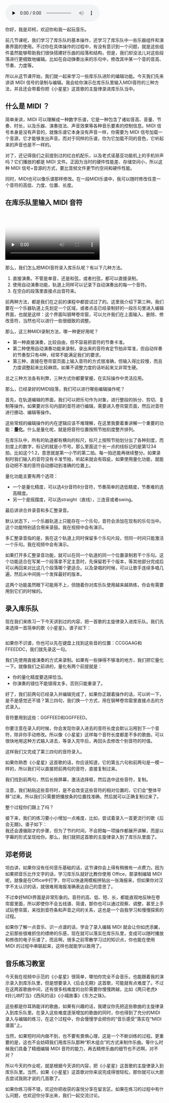 <audio id="audio" title="07｜学MIDI，像打字一样快速记录灵感" controls="" preload="none"><source id="mp3" src="https://static001.geekbang.org/resource/audio/b9/7a/b9fed867c99cc4c6af4e06552486c77a.mp3"></audio>

你好，我是邓柯，欢迎你和我一起玩音乐。

前几节课呢，我们学习了库乐队的基本操作，还学习了库乐队中一些乐器组件和演奏界面的使用。不过你在具体操作的过程中，有没有意识到一个问题，就是这些组件虽然能够帮助我们很快搭建好乐曲的段落和结构，但是，我们却没法儿对这些段落进行更细致地编辑。比如在自动弹奏出来的乐句中，修改其中某一个音的音高、节奏、力度等。

所以从这节课开始，我们就一起来学习一些库乐队进阶的编辑功能。今天我们先来讲讲 MIDI 信号的录制与编辑。我会给你演示在库乐队里输入MIDI音符的三种方法，并且还会带着你把《小星星》这首歌的主旋律录进库乐队当中。

## 什么是 MIDI ？

简单来讲，MIDI 可以理解成一种数字乐谱，它是一种包含了诸如音高、音量、节奏、时长，以及乐器、演奏技法、声音效果等各种音乐要素的控制信息。MIDI 信号本身是没有声音的，就像乐谱它本身没有声音一样，你需要为 MIDI 信号加载一个音源，它才能够发出声音。而对于同样的乐谱，你为它加载不同的音色，它听起来的声音也是不一样的。

对了，还记得我们之前提到过的红白机配乐，以及老式诺基亚功能机上的手机铃声吗？它们播放的都是 MIDI 文件。正因为当时的硬件性能差、存储空间小，所以这种 MIDI 信号+音源的方式，要比音频文件更节约空间和硬件性能。

同时，MIDI也可以像乐谱那样修改。在一段MIDI乐谱中，我可以随时修改任意一个音符的高低、力度、位置、长度。

## 在库乐队里输入 MIDI 音符

<video poster="https://media001.geekbang.org/574ccea35472404190e6d7cd541158be/snapshots/ba085a269082427f8d74fa1173cef410-00005.jpg" preload="none" controls=""><source src="https://media001.geekbang.org/customerTrans/7e27d07d27d407ebcc195a0e78395f55/227f182f-1775e17c4a3-0000-0000-01d-dbacd.mp4" type="video/mp4"><source src=" https://media001.geekbang.org/ff7882d87b52409f83ee07297deb0a35/4aaf09a4605e4cce83249e1e799a5dbf-329f3ac9891b7b8278a93fbc2a47f951-sd.m3u8" type="application/x-mpegURL"></video>

那么，我们怎么把MIDI音符录入库乐队呢？有以下几种方法。

1. 直接演奏。不管是单音，还是和弦，或者扫弦，都可以直接录制。
1. 使用自动演奏功能，轨道上同样可以记录下自动演奏出的每一个音符。
1. 在空白的段落里直接点出音符来。

前两种方法，都是我们在之前的课程中都尝试过了的。这里我介绍下第三种。我们要在一个乐器轨道上先划定一个区域，或者点击已经录制好的一段乐句里进入编辑界面，也就是这样：这个界面叫钢琴卷帘窗，可以允许我们在上面输入、删除、修改音符，当然也可以进行一些很细致的调整。

那么，这三种MIDI录制方法，哪一种更好用呢？

- 第一种直接演奏，比较自由，但不容易把音符的节奏卡准。
- 第二种使用自动演奏功能来录制，录出来的音符肯定节拍非常准，但自动伴奏的节奏型只有4种，经常不能满足我们的要求。
- 第三种，直接在卷帘窗页面上输入音符的方式很准确，但输入得比较慢，而且力度调整起来比较麻烦。如果不调整力度的话听起来又非常生硬。

总之三种方法各有利弊，三种方式你都要掌握，在实际操作中灵活应用。

那么，已经录好的MIDI段落，我们可以进行哪些编辑操作呢？

首先，在轨道编辑的界面，我们可以把乐句作为对象，进行整段的拆分、剪切、复制等操作。如果要对乐句内部的音符进行编辑，需要进入卷帘窗页面，然后对音符进行挪动、编辑等操作。

这些常规的编辑操作的内在逻辑应该不难理解，在这里我要着重讲解一个重要的功能：**量化**。什么是量化呢，就是把音符位置按照节拍刻度整齐排列。

在库乐队中，所有的轨道都有横向的标尺，标尺上按照节拍划分出了各种刻度，而刻度上的数字，标记的就是小节号。那么里面这个长一点的线标记的是第1234拍，比如这个1.2，意思就是第一小节的第二拍。每一拍还能再继续整分。如果录制时我们输入的音符没有卡准节拍，听起来就会有瑕疵，如果使用量化功能，就能自动把不准的音符自动挪动到准确的位置上。

量化功能主要有两个选项：

- 一个是量化精度，可以选4分音符8分音符，节奏简单的选低精度，节奏难的选高精度。
- 另一个是摇摆度，可以选straight（直线），三连音或者swing。

最后讲讲合并录音和多汇整录音。

默认状态下，一个乐器轨道上只能存在一个乐句，音符会添加在现有的乐句当中。这个功能特别适合用来录鼓。我在视频中会有演示。

多汇整录音指的是，我在这个轨道上同时保留多个乐句片段，但同一时间只能激活一个乐句。我在视频中会有演示。

如果打开多汇整录音功能，就可以在同一个轨道的同一个位置录制若干个乐句。这个功能适合在写某一个段落拿不定主意时，先保留若干个版本，等其他部分完成后可以再回来对比这几个段落哪个更适合。以及录唱的时候，可以让歌手连续多唱几遍，然后从中间挑一个发挥最好的版本。

这两个功能虽然眼下可能用不上，但随着你对库乐队使用越来越熟练，你会有需要用到它们的时候的。

## 录入库乐队

现在我们来练习一下今天讲到过的内容，把一首歌的主旋律录入进库乐队。我们先来选择一首简单的歌《小星星》。谱子如下：

<img src="https://static001.geekbang.org/resource/image/cd/9b/cdc41b3798ec2fc106bfcc51dff42f9b.png" alt="">

如果你不识谱，你也可以先在键盘上找到这些音的位置：CCGGAAG和FFEEDDC，我们就先录这一句。

我们先使用直接演奏的方式来录制。如果有一些弹得不够准的地方，我们把它量化一下。就像我们之前讲的，量化有两个前提就是：

- 你的量化精度要选择恰当。
- 你演奏的错位不能错得太多，否则只能重录了。

好了，我们前两句已经录入并编辑完成了，如果你正跟着操作的话，可以听一下，是不是感觉还不错？第三四句，我们换一个方式，用在钢琴卷帘窗里直接点击的方式录入。

音符要用到这些：GGFFEED和GGFFEED。

你要注意在录入的时候，你会发现你录入进去的音符长度会默认沿用到下一个音符，除非你手动修改。所以像《小星星》这样每个音符长度都差不多的歌曲，可以很快地用这种方式输入进去，等录入完毕后，再回头去修改个别音符的时值。

这样我们又完成了第三四句的音符录入。

如果你熟悉《小星星》这首歌的话，你应该知道，它的第五六句和前两句是一模一样的，所以我们可以直接把前两句的音符，直接复制过来。

我们找到前两句，然后长按屏幕，激活选择框，然后选中这些音符，复制。

注意，我们粘贴这些音符时，是不会改变这些音符的相对位置的，它们会“整体平移”过来。所以我们只需要把播放条的位置找准确，然后就可以正确复制过来了。

整个过程你们跟上了吗？

接下来，我们的练习要小小增加一点难度，比如，尝试着录入一首更流行的歌《后会无期》。谱子如下：<br>
<img src="https://static001.geekbang.org/resource/image/72/02/72f1958a19395ab8db078d187ecb3102.png" alt=""><br>
我还会遵循刚才的步骤，但为了节约时间，不会把每一项操作都展开讲解，而是以字幕的形式呈现给你。那么，我们就把这首歌的主旋律录入到了库乐队里面了。

## 邓老师说

坦白讲，如果你没有任何音乐基础的话，这节课你会上得有稍微有一点费力。因为如果把音乐比作文字的话，学习库乐队就好比教你使用 Office，那录制编辑 MIDI 呢，就像是在Office中打字，你可以快速用模板拼贴出一张海报来，但如果你对汉字不太认识的话，就很难用海报准确表达自己的意思了。

不过幸好MIDI界面是非常形象的。音符的高、低、短、长，都能直观地反映在卷帘窗里面，所以即使你不会五线谱、简谱，那你也可以通过观察、调整，甚至上手试玩卷帘窗，来找到音符条和声音之间的关系，这也是一个自我学习和慢慢探索的过程。

如果你了解一点音乐、识一点谱的话，学会了录入编辑 MIDI 就会让你如虎添翼，之前那些很难抓住的缥缈的乐感，现在就可以落实在库乐队里，变成可以随时播放和修改的电子乐谱了，而且啊，很多之前零散学习过的知识点，你也能在使用 MIDI 的过程中串联起来，这样也就能学以致用了。

## 音乐练习教室

今天我在视频中示范的《小星星》很简单，哪怕你完全不会音乐，也能跟着我的演示录入到库乐队里，但是想要录入《后会无期》这首歌，可能就有点难度了。不过在这两首歌曲中间，还有很多档难度的台阶需要你慢慢跨越，比如《两只老虎》《铃儿响叮当》《西风的话》《小城故事》《东方之珠》。

这些都是你耳熟能详的歌曲，如果有兴趣的话，我建议你先把这些歌曲的主旋律录入到库乐队里。在录入这些难度逐渐增加的歌曲的同时，你也得到了充分的MIDI录入与编辑的练习，在这个过程中，你会慢慢学会把你的“音乐感受”落实在“MIDI谱面”上。

当然，如果短时间内做不到，也不要有畏惧心理，这是一个不断训练的过程。更重要的是，这也不会妨碍我们用库乐队那种“积木组合”的方式来制作乐曲。等什么时候我们具备了精细编辑 MIDI 音符的能力，再去精修乐曲的细节也不迟啊，对不对？

所以今天的作业呢，就是根据今天讲的内容，把《小星星》这首歌的主旋律录入到库乐队里。当然，如果《小星星》这首歌对你来说完成得很轻松，那你就可以大胆去尝试我刚才说的几首歌了。

如果你练习得不错，欢迎你把收获的喜悦分享在留言区。如果在练习的过程中有什么问题，也欢迎你分享出来，我们一起交流讨论。

